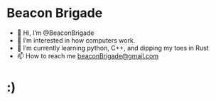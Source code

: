 # Beacon Brigade
- 👋 Hi, I’m @BeaconBrigade
- 👀 I’m interested in how computers work.
- 🌱 I’m currently learning python, C++, and dipping my toes in Rust
- 📫 How to reach me beaconBrigade@gmail.com

# :)
